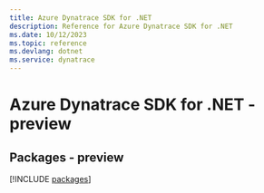 ```yaml
---
title: Azure Dynatrace SDK for .NET
description: Reference for Azure Dynatrace SDK for .NET
ms.date: 10/12/2023
ms.topic: reference
ms.devlang: dotnet
ms.service: dynatrace
---
```

# Azure Dynatrace SDK for .NET - preview
## Packages - preview
[!INCLUDE [packages](dynatrace-index.md)]